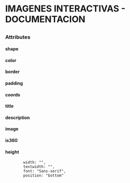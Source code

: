 # IMAGENES INTERACTIVAS - DOCUMENTACION

## <image-interactive>



## <signal-popup>

### Attributes

#### shape

#### color

#### border

#### padding

#### coords

#### title

#### description
            
#### image

#### is360
            
#### height
            width: "",
            textwidth: "",
            font: "Sans-serif",
            position: "bottom"